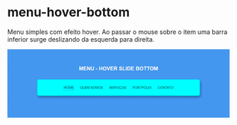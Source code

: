# menu-hover-bottom
Menu simples com efeito hover. Ao passar o mouse sobre o item uma barra inferior surge deslizando da esquerda para direita.

![Gif do menu](https://github.com/alexandrebatista2014/menu-hover-bottom/blob/master/menu-hover-bottom.gif)
